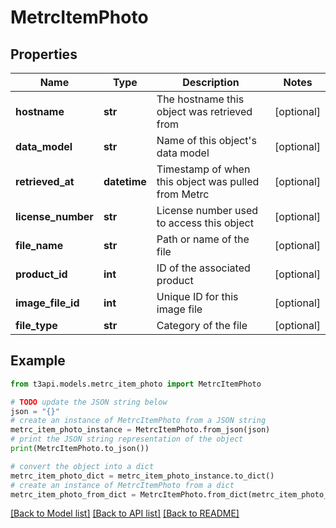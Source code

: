 # MetrcItemPhoto


## Properties

Name | Type | Description | Notes
------------ | ------------- | ------------- | -------------
**hostname** | **str** | The hostname this object was retrieved from | [optional] 
**data_model** | **str** | Name of this object&#39;s data model | [optional] 
**retrieved_at** | **datetime** | Timestamp of when this object was pulled from Metrc | [optional] 
**license_number** | **str** | License number used to access this object | [optional] 
**file_name** | **str** | Path or name of the file | [optional] 
**product_id** | **int** | ID of the associated product | [optional] 
**image_file_id** | **int** | Unique ID for this image file | [optional] 
**file_type** | **str** | Category of the file | [optional] 

## Example

```python
from t3api.models.metrc_item_photo import MetrcItemPhoto

# TODO update the JSON string below
json = "{}"
# create an instance of MetrcItemPhoto from a JSON string
metrc_item_photo_instance = MetrcItemPhoto.from_json(json)
# print the JSON string representation of the object
print(MetrcItemPhoto.to_json())

# convert the object into a dict
metrc_item_photo_dict = metrc_item_photo_instance.to_dict()
# create an instance of MetrcItemPhoto from a dict
metrc_item_photo_from_dict = MetrcItemPhoto.from_dict(metrc_item_photo_dict)
```
[[Back to Model list]](../README.md#documentation-for-models) [[Back to API list]](../README.md#documentation-for-api-endpoints) [[Back to README]](../README.md)



